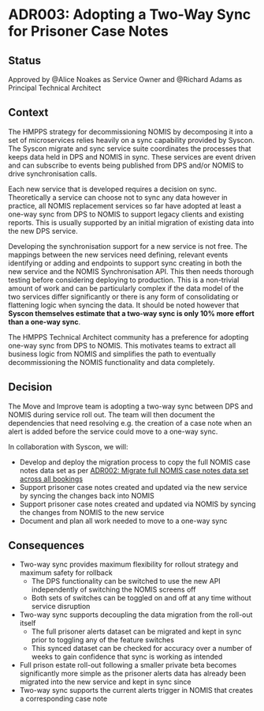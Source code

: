 # ADR003: Adopting a Two-Way Sync for Prisoner Case Notes

## Status

Approved by @Alice Noakes as Service Owner and @Richard Adams as Principal Technical Architect

## Context

The HMPPS strategy for decommissioning NOMIS by decomposing it into a set of microservices relies heavily on a sync capability provided by Syscon. The Syscon migrate and sync service suite coordinates the processes that keeps data held in DPS and NOMIS in sync. These services are event driven and can subscribe to events being published from DPS and/or NOMIS to drive synchronisation calls.

Each new service that is developed requires a decision on sync. Theoretically a service can choose not to sync any data however in practice, all NOMIS replacement services so far have adopted at least a one-way sync from DPS to NOMIS to support legacy clients and existing reports. This is usually supported by an initial migration of existing data into the new DPS service.

Developing the synchronisation support for a new service is not free. The mappings between the new services need defining, relevant events identifying or adding and endpoints to support sync creating in both the new service and the NOMIS Synchronisation API. This then needs thorough testing before considering deploying to production. This is a non-trivial amount of work and can be particularly complex if the data model of the two services differ significantly or there is any form of consolidating or flattening logic when syncing the data. It should be noted however that **Syscon themselves estimate that a two-way sync is only 10% more effort than a one-way sync**.

The HMPPS Technical Architect community has a preference for adopting one-way sync from DPS to NOMIS. This motivates teams to extract all business logic from NOMIS and simplifies the path to eventually decommissioning the NOMIS functionality and data completely. 

## Decision

The Move and Improve team is adopting a two-way sync between DPS and NOMIS during service roll out. The team will then document the dependencies that need resolving e.g. the creation of a case note when an alert is added before the service could move to a one-way sync.

In collaboration with Syscon, we will:

* Develop and deploy the migration process to copy the full NOMIS case notes data set as per [ADR002: Migrate full NOMIS case notes data set across all bookings](002-migrate-full-case-notes-data-set.md)
* Support prisoner case notes created and updated via the new service by syncing the changes back into NOMIS
* Support prisoner case notes created and updated via NOMIS by syncing the changes from NOMIS to the new service
* Document and plan all work needed to move to a one-way sync

## Consequences

* Two-way sync provides maximum flexibility for rollout strategy and maximum safety for rollback
  * The DPS functionality can be switched to use the new API independently of switching the NOMIS screens off
  * Both sets of switches can be toggled on and off at any time without service disruption
* Two-way sync supports decoupling the data migration from the roll-out itself
  * The full prisoner alerts dataset can be migrated and kept in sync prior to toggling any of the feature switches
  * This synced dataset can be checked for accuracy over a number of weeks to gain confidence that sync is working as intended
* Full prison estate roll-out following a smaller private beta becomes significantly more simple as the prisoner alerts data has already been migrated into the new service and kept in sync since
* Two-way sync supports the current alerts trigger in NOMIS that creates a corresponding case note
